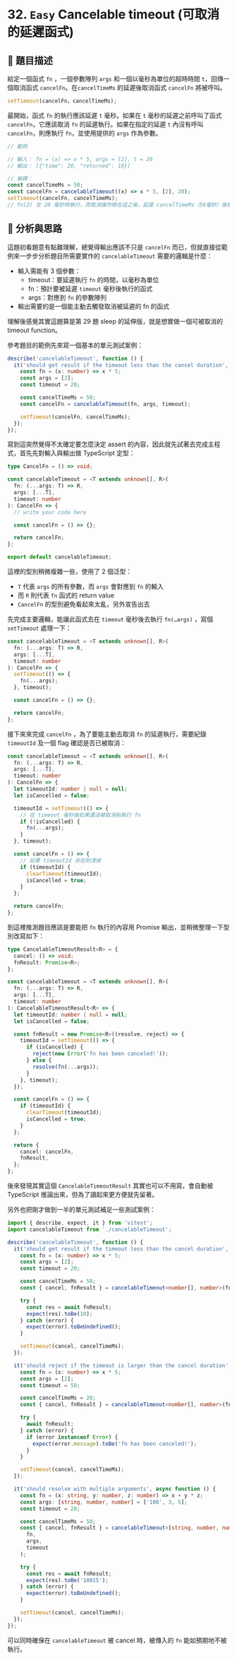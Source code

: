 # 32. `Easy` Cancelable timeout (可取消的延遲函式)

## 🔸 題目描述

給定一個函式 `fn` ，一個參數陣列 `args` 和一個以毫秒為單位的超時時間 `t`，回傳一個取消函式 `cancelFn`。在`cancelTimeMs` 的延遲後取消函式 `cancelFn` 將被呼叫。

```javascript
setTimeout(cancelFn，cancelTimeMs);
```

最開始，函式 `fn` 的執行應該延遲 `t` 毫秒。如果在 `t` 毫秒的延遲之前呼叫了函式 `cancelFn`，它應該取消 `fn` 的延遲執行。如果在指定的延遲 `t` 內沒有呼叫 `cancelFn`，則應執行 `fn`，並使用提供的 `args` 作為參數。

```javascript
// 範例

// 輸入： fn = (x) => x * 5, args = [2], t = 20
// 輸出： [{"time": 20, "returned": 10}]

// 解釋：
const cancelTimeMs = 50;
const cancelFn = cancelableTimeout((x) => x * 5, [2], 20);
setTimeout(cancelFn, cancelTimeMs);
// fn(2) 在 20 毫秒時執行，而取消操作將在這之後，延遲 cancelTimeMs（50毫秒）後被呼叫
```

## 💭 分析與思路

這題初看題意有點難理解，總覺得輸出應該不只是 `cancelFn` 而已，但就直接從範例來一步步分析題目所需要實作的 `cancelableTimeout` 需要的邏輯是什麼：

- 輸入需能有 3 個參數：
  - timeout：要延遲執行 `fn` 的時間，以毫秒為單位
  - fn：預計要被延遲 `timeout` 毫秒後執行的函式
  - args：對應到 `fn` 的參數陣列
- 輸出需要的是一個能主動去觸發取消被延遲的 fn 的函式

理解後感覺其實這題算是第 29 題 sleep 的延伸版，就是想實做一個可被取消的 timeout function。

參考題目的範例先來寫一個基本的單元測試案例：

```ts
describe('cancelableTimeout', function () {
  it('should get result if the timeout less than the cancel duration', async function () {
    const fn = (x: number) => x * 5;
    const args = [2];
    const timeout = 20;

    const cancelTimeMs = 50;
    const cancelFn = cancelableTimeout(fn, args, timeout);

    setTimeout(cancelFn, cancelTimeMs);
  });
});
```

寫到這突然覺得不太確定要怎麼決定 assert 的內容，因此就先試著去完成主程式，首先先對輸入與輸出做 TypeScript 定型：

```ts
type CancelFn = () => void;

const cancelableTimeout = <T extends unknown[], R>(
  fn: (...args: T) => R,
  args: [...T],
  timeout: number
): CancelFn => {
  // write your code here

  const cancelFn = () => {};

  return cancelFn;
};

export default cancelableTimeout;
```

這裡的型別稍微複雜一些，使用了 2 個泛型：

- `T` 代表 `args` 的所有參數，而 `args` 會對應到 `fn` 的輸入
- 而 `R` 則代表 `fn` 函式的 return value
- `CancelFn` 的型別避免看起來太亂，另外宣告出去

先完成主要邏輯，能讓此函式去在 `timeout` 毫秒後去執行 `fn(…args)` ，寫個 `setTimeout` 處理一下：

```ts
const cancelableTimeout = <T extends unknown[], R>(
  fn: (...args: T) => R,
  args: [...T],
  timeout: number
): CancelFn => {
  setTimeout(() => {
    fn(...args);
  }, timeout);

  const cancelFn = () => {};

  return cancelFn;
};
```

接下來來完成 `cancelFn` ，為了要能主動去取消 `fn` 的延遲執行，需要紀錄 `timeoutId` 及一個 flag 確認是否已被取消：

```ts
const cancelableTimeout = <T extends unknown[], R>(
  fn: (...args: T) => R,
  args: [...T],
  timeout: number
): CancelFn => {
  let timeoutId: number | null = null;
  let isCancelled = false;

  timeoutId = setTimeout(() => {
    // 在 timeout 毫秒後如果還沒被取消則執行 fn
    if (!isCancelled) {
      fn(...args);
    }
  }, timeout);

  const cancelFn = () => {
    // 如果 timeoutId 存在則清掉
    if (timeoutId) {
      clearTimeout(timeoutId);
      isCancelled = true;
    }
  };

  return cancelFn;
};
```

到這裡推測題目應該是要能把 `fn` 執行的內容用 Promise 輸出，並稍微整理一下型別改寫如下：

```ts
type CancelableTimeoutResult<R> = {
  cancel: () => void;
  fnResult: Promise<R>;
};

const cancelableTimeout = <T extends unknown[], R>(
  fn: (...args: T) => R,
  args: [...T],
  timeout: number
): CancelableTimeoutResult<R> => {
  let timeoutId: number | null = null;
  let isCancelled = false;

  const fnResult = new Promise<R>((resolve, reject) => {
    timeoutId = setTimeout(() => {
      if (isCancelled) {
        reject(new Error('fn has been canceled!'));
      } else {
        resolve(fn(...args));
      }
    }, timeout);
  });

  const cancelFn = () => {
    if (timeoutId) {
      clearTimeout(timeoutId);
      isCancelled = true;
    }
  };

  return {
    cancel: cancelFn,
    fnResult,
  };
};
```

後來發現其實這個 `CancelableTimeoutResult` 其實也可以不用寫，會自動被 TypeScript 推論出來，但為了讀起來更方便就先留著。

另外也把剛才做到一半的單元測試補足一些測試案例：

```ts
import { describe, expect, it } from 'vitest';
import cancelableTimeout from './cancelableTimeout';

describe('cancelableTimeout', function () {
  it('should get result if the timeout less than the cancel duration', async function () {
    const fn = (x: number) => x * 5;
    const args = [2];
    const timeout = 20;

    const cancelTimeMs = 50;
    const { cancel, fnResult } = cancelableTimeout<number[], number>(fn, args, timeout);

    try {
      const res = await fnResult;
      expect(res).toBe(10);
    } catch (error) {
      expect(error).toBeUndefined();
    }

    setTimeout(cancel, cancelTimeMs);
  });

  it('should reject if the timeout is larger than the cancel duration', async function () {
    const fn = (x: number) => x * 5;
    const args = [2];
    const timeout = 50;

    const cancelTimeMs = 20;
    const { cancel, fnResult } = cancelableTimeout<number[], number>(fn, args, timeout);

    try {
      await fnResult;
    } catch (error) {
      if (error instanceof Error) {
        expect(error.message).toBe('fn has been canceled!');
      }
    }

    setTimeout(cancel, cancelTimeMs);
  });

  it('should resolve with multiple arguments', async function () {
    const fn = (x: string, y: number, z: number) => x + y * z;
    const args: [string, number, number] = ['100', 3, 5];
    const timeout = 20;

    const cancelTimeMs = 50;
    const { cancel, fnResult } = cancelableTimeout<[string, number, number], string>(
      fn,
      args,
      timeout
    );

    try {
      const res = await fnResult;
      expect(res).toBe('10015');
    } catch (error) {
      expect(error).toBeUndefined();
    }

    setTimeout(cancel, cancelTimeMs);
  });
});
```

可以同時確保在 `cancelableTimeout` 被 cancel 時，被傳入的 `fn` 能如預期地不被執行。
